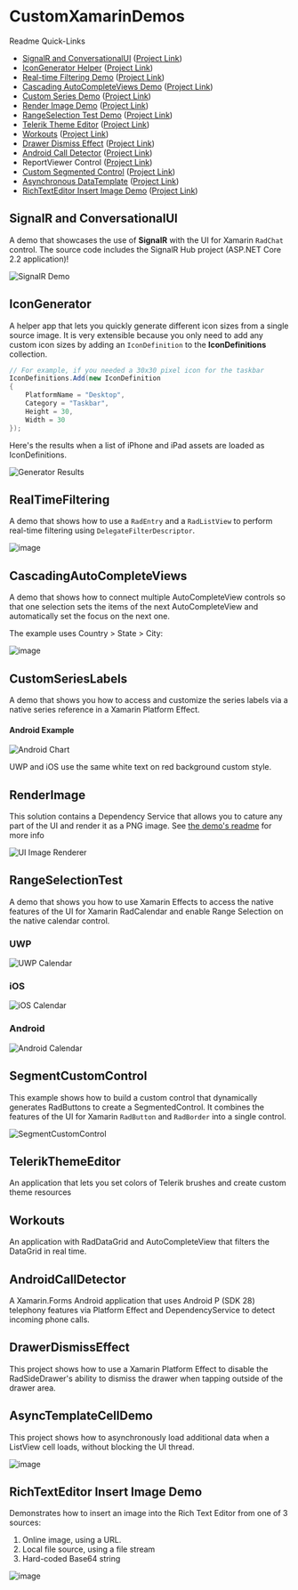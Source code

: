 # CustomXamarinDemos

Readme Quick-Links
- [SignalR and ConversationalUI](https://github.com/LanceMcCarthy/CustomXamarinDemos#SignalR%20and%20ConversationalUI) ([Project Link](https://github.com/LanceMcCarthy/CustomXamarinDemos/tree/master/SignalRChatDemo))
- [IconGenerator Helper](https://github.com/LanceMcCarthy/CustomXamarinDemos#IconGenerator) ([Project Link](https://github.com/LanceMcCarthy/CustomXamarinDemos/tree/master/IconAssetGenerator))
- [Real-time Filtering Demo](https://github.com/LanceMcCarthy/CustomXamarinDemos#RealTimeFiltering) ([Project Link](https://github.com/LanceMcCarthy/CustomXamarinDemos/tree/master/RealTimeFilteringDemos))
- [Cascading AutoCompleteViews Demo](https://github.com/LanceMcCarthy/CustomXamarinDemos#CascadingAutoCompleteViews) ([Project Link](https://github.com/LanceMcCarthy/CustomXamarinDemos/tree/master/CascadingAutoCompleteViews))
- [Custom Series Demo](https://github.com/LanceMcCarthy/CustomXamarinDemos#customserieslabels) ([Project Link](https://github.com/LanceMcCarthy/CustomXamarinDemos/tree/master/CustomSeriesLabels))
- [Render Image Demo](https://github.com/LanceMcCarthy/CustomXamarinDemos#renderimage) ([Project Link](https://github.com/LanceMcCarthy/CustomXamarinDemos/tree/master/RenderImage))
- [RangeSelection Test Demo](https://github.com/LanceMcCarthy/CustomXamarinDemos#rangeselectiontest) ([Project Link](https://github.com/LanceMcCarthy/CustomXamarinDemos/tree/master/RangeSelectionTest))
- [Telerik Theme Editor](https://github.com/LanceMcCarthy/CustomXamarinDemos#TelerikThemeEditor) ([Project Link](https://github.com/LanceMcCarthy/CustomXamarinDemos/tree/master/TelerikThemeEditor))
- [Workouts](https://github.com/LanceMcCarthy/CustomXamarinDemos#Workouts) ([Project Link](https://github.com/LanceMcCarthy/CustomXamarinDemos/tree/master/Workouts))
- [Drawer Dismiss Effect](https://github.com/LanceMcCarthy/CustomXamarinDemos#DrawerDismissEffect) ([Project Link](https://github.com/LanceMcCarthy/CustomXamarinDemos/tree/master/DrawerDismissEffect))
- [Android Call Detector](https://github.com/LanceMcCarthy/CustomXamarinDemos#AndroidCallDetector) ([Project Link](https://github.com/LanceMcCarthy/CustomXamarinDemos/tree/master/CallDetector))
- ReportViewer Control ([Project Link](https://github.com/LanceMcCarthy/CustomXamarinDemos/tree/master/XFReportViewerDemo))
- [Custom Segmented Control](https://github.com/LanceMcCarthy/CustomXamarinDemos#SegmentCustomControl) ([Project Link](https://github.com/LanceMcCarthy/CustomXamarinDemos/tree/master/SegmentedCustomControl))
- [Asynchronous DataTemplate](https://github.com/LanceMcCarthy/CustomXamarinDemos#AsyncTemplateCellDemo) ([Project Link](https://github.com/LanceMcCarthy/CustomXamarinDemos/tree/master/AsyncTemplateCellDemo))
- [RichTextEditor Insert Image Demo](https://github.com/LanceMcCarthy/CustomXamarinDemos#richtexteditor-insert-image-demo) ([Project Link](https://github.com/LanceMcCarthy/CustomXamarinDemos/tree/master/RichTextEditorImages))

## SignalR and ConversationalUI

A demo that showcases the use of **SignalR** with the UI for Xamarin `RadChat` control. The source code includes the SignalR Hub project (ASP.NET Core 2.2 application)!

![SignalR Demo](https://user-images.githubusercontent.com/3520532/60218868-a1b68b00-983e-11e9-8bec-9d6c934e90b5.png)

## IconGenerator

A helper app that lets you quickly generate different icon sizes from a single source image. It is very extensible because you only need to add any custom icon sizes by adding an `IconDefinition` to the **IconDefinitions** collection.

```c#
// For example, if you needed a 30x30 pixel icon for the taskbar
IconDefinitions.Add(new IconDefinition
{
    PlatformName = "Desktop",
    Category = "Taskbar",
    Height = 30,
    Width = 30
});
```

Here's the results when a list of iPhone and iPad assets are loaded as IconDefinitions.

![Generator Results](https://user-images.githubusercontent.com/3520532/51133196-51082400-1802-11e9-9298-de699b23dd49.png)

## RealTimeFiltering

A demo that shows how to use a `RadEntry` and a `RadListView` to perform real-time filtering using `DelegateFilterDescriptor`.

![image](https://user-images.githubusercontent.com/3520532/48288455-326c6200-e43a-11e8-83aa-f41766b36a7d.png)

## CascadingAutoCompleteViews

A demo that shows how to connect multiple AutoCompleteView controls so that one selection sets the items of the next AutoCompleteView and automatically set the focus on the next one.

The example uses Country > State > City:

![image](https://user-images.githubusercontent.com/3520532/48288764-2e8d0f80-e43b-11e8-82b8-84ef0ce8acb7.png)

## CustomSeriesLabels

A demo that shows you how to access and customize the series labels via a native series reference in a Xamarin Platform Effect.  

#### Android Example
![Android Chart](https://user-images.githubusercontent.com/3520532/43539078-d146e190-9591-11e8-9363-8a7f7bd2da99.png)

UWP and iOS use the same white text on red background custom style.

## RenderImage

This solution contains a Dependency Service that allows you to cature any part of the UI and render it as a PNG image. See <a href="https://github.com/LanceMcCarthy/CustomXamarinDemos/blob/master/RenderImage/README.md" target="_blank">the demo's readme</a> for more info

![UI Image Renderer](https://user-images.githubusercontent.com/3520532/44611891-1c9fb700-a7d2-11e8-95e1-ea0cc8b6eed6.png)

## RangeSelectionTest

A demo that shows you how to use Xamarin Effects to access the native features of the UI for Xamarin RadCalendar and enable Range Selection on the native calendar control.

### UWP
![UWP Calendar](https://user-images.githubusercontent.com/3520532/42790664-515eb808-893a-11e8-8aed-a5ef529aa329.png)

### iOS
![iOS Calendar](https://user-images.githubusercontent.com/3520532/42790791-de7c9908-893a-11e8-86ed-73cfef765c3c.png)

### Android
![Android Calendar](https://user-images.githubusercontent.com/3520532/42790912-6788c190-893b-11e8-8e39-cf550eaafdb9.png)

## SegmentCustomControl

This example shows how to build a custom control that dynamically generates RadButtons to create a SegmentedControl. It combines the features of the UI for Xamarin `RadButton` and `RadBorder` into a single control.

![SegmentCustomControl](https://content.screencast.com/users/lance.mccarthy/folders/Snagit/media/1568d226-7fd3-4be2-80b3-17cbc87065f7/02.06.2020-19.32.GIF)

## TelerikThemeEditor

An application that lets you set colors of Telerik brushes and create custom theme resources

## Workouts

An application with RadDataGrid and AutoCompleteView that filters the DataGrid in real time.

## AndroidCallDetector

A Xamarin.Forms Android application that uses Android P (SDK 28) telephony features via Platform Effect and DependencyService to detect incoming phone calls.

## DrawerDismissEffect

This project shows how to use a Xamarin Platform Effect to disable the RadSideDrawer's ability to dismiss the drawer when tapping outside of the drawer area.

## AsyncTemplateCellDemo

This project shows how to asynchronously load additional data when a ListView cell loads, without blocking the UI thread.

![image](https://user-images.githubusercontent.com/3520532/96622330-ceb26b00-12d7-11eb-82c7-014470318c05.png)

## RichTextEditor Insert Image Demo

Demonstrates how to insert an image into the Rich Text Editor from one of 3 sources:

1. Online image, using a URL.
2. Local file source, using a file stream
3. Hard-coded Base64 string

![image](https://user-images.githubusercontent.com/3520532/97328987-f1e79800-184c-11eb-9ef1-18c544a7e2cb.png)



